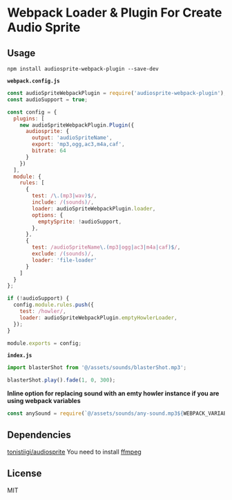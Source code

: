 # Webpack Loader & Plugin For Create Audio Sprite 

## Usage

```
npm install audiosprite-webpack-plugin --save-dev
```

**`webpack.config.js`**

```javascript
const audioSpriteWebpackPlugin = require('audiosprite-webpack-plugin');
const audioSupport = true;

const config = {
  plugins: [
    new audioSpriteWebpackPlugin.Plugin({
      audiosprite: {
        output: 'audioSpriteName',
        export: 'mp3,ogg,ac3,m4a,caf',
        bitrate: 64
      }
    })
  ],
  module: {
    rules: [
      {
        test: /\.(mp3|wav)$/,
        include: /(sounds)/,
        loader: audioSpriteWebpackPlugin.loader,
        options: {
          emptySprite: !audioSupport,
        },
      },
      {
        test: /audioSpriteName\.(mp3|ogg|ac3|m4a|caf)$/,
        exclude: /(sounds)/,
        loader: 'file-loader'
      }
    ]
  }
};

if (!audioSupport) {
  config.module.rules.push({
    test: /howler/,
    loader: audioSpriteWebpackPlugin.emptyHowlerLoader,
  });
}

module.exports = config;
```

**`index.js`**

```javascript
import blasterShot from '@/assets/sounds/blasterShot.mp3';

blasterShot.play().fade(1, 0, 300);
```

**Inline option for replacing sound with an emty howler instance if you are using webpack variables**

```javascript
const anySound = require(`@/assets/sounds/any-sound.mp3${WEBPACK_VARIABLE === 'a' && '?{"empty": true}'}`);
```
## Dependencies

[tonistiigi/audiosprite](https://github.com/tonistiigi/audiosprite#dependencies)
You need to install [ffmpeg](https://www.ffmpeg.org/)

## License

MIT
